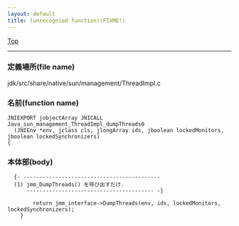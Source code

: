 ```yaml
---
layout: default
title: (unrecognied function)(FIXME!)
---
```

[Top](../index.html)

--- 
### 定義場所(file name)
jdk/src/share/native/sun/management/ThreadImpl.c

### 名前(function name)
```
JNIEXPORT jobjectArray JNICALL
Java_sun_management_ThreadImpl_dumpThreads0
  (JNIEnv *env, jclass cls, jlongArray ids, jboolean lockedMonitors, jboolean lockedSynchronizers)
{
```

### 本体部(body)
```
  {- -------------------------------------------
  (1) jmm_DumpThreads() を呼び出すだけ.
      ---------------------------------------- -}

	    return jmm_interface->DumpThreads(env, ids, lockedMonitors, lockedSynchronizers);
	}
	
```


